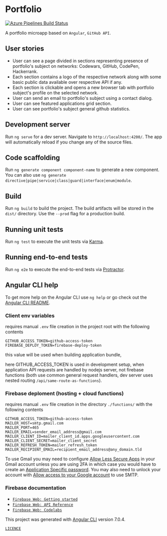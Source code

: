 # Portfolio

[![Azure Pipelines Build Status](https://rfprod.visualstudio.com/Portfolio/_apis/build/status/Portfolio-CI)](https://rfprod.visualstudio.com/Portfolio/_build/latest?definitionId=4)

A portfolio microapp based on `Angular`, `GitHub API`.

## User stories

- User can see a page divided in sections representing presence of portfolio's subject on networks: Codewars, GitHub, CodePen, Hackerrank.
- Each section contains a logo of the respective network along with some basic public data available over respective API if any.
- Each section is clickable and opens a new browser tab with portfolio subject's profile on the selected network.
- User can send an email to portfolio's subject using a contact dialog.
- User can see featured applications grid section.
- User can see portfolio's subject general github statistics.

## Development server

Run `ng serve` for a dev server. Navigate to `http://localhost:4200/`. The app will automatically reload if you change any of the source files.

## Code scaffolding

Run `ng generate component component-name` to generate a new component. You can also use `ng generate directive|pipe|service|class|guard|interface|enum|module`.

## Build

Run `ng build` to build the project. The build artifacts will be stored in the `dist/` directory. Use the `--prod` flag for a production build.

## Running unit tests

Run `ng test` to execute the unit tests via [Karma](https://karma-runner.github.io).

## Running end-to-end tests

Run `ng e2e` to execute the end-to-end tests via [Protractor](http://www.protractortest.org/).

## Angular CLI help

To get more help on the Angular CLI use `ng help` or go check out the [Angular CLI README](https://github.com/angular/angular-cli/blob/master/README.md).

### Client env variables

requires manual `.env` file creation in the project root with the following contents

```
GITHUB_ACCESS_TOKEN=github-access-token
FIREBASE_DEPLOY_TOKEN=firebase-deploy-token
```

this value will be used when building application bundle,

here GITHUB_ACCESS_TOKEN is used in development setup, when application API requests are handled by nodejs server, not firebase functions (both use common general request handlers, dev server uses nested routing `/api/same-route-as-functions`).

### Firebase deploment (hosting + cloud functions)

requires manual `.env` file creation in the directory `./functions/` with the following contents

```
GITHUB_ACCESS_TOKEN=github-access-token
MAILER_HOST=smtp.gmail.com
MAILER_PORT=465
MAILER_EMAIL=sender_email_address@gmail.com
MAILER_CLIENT_ID=mailer_client_id.apps.googleusercontent.com
MAILER_CLIENT_SECRET=mailer_client_secret
MAILER_REFRESH_TOKEN=mailer_refresh_token
MAILER_RECIPIENT_EMAIL=recipient_email_address@any_domain.tld
```

To use Gmail you may need to configure [Allow Less Secure Apps](https://www.google.com/settings/security/lesssecureapps) in your Gmail account unless you are using 2FA in which case you would have to create an [Application Specific password](https://security.google.com/settings/security/apppasswords). You may also need to unlock your account with [Allow access to your Google account](https://accounts.google.com/DisplayUnlockCaptcha) to use SMTP.

### Firebase documentation

- [`Firebase Web: Getting started`](https://firebase.google.com/docs/web/setup)
- [`Firebase Web: API Reference`](https://firebase.google.com/docs/reference/js/)
- [`Firebase Web: Codelabs`](https://codelabs.developers.google.com/codelabs/firebase-web/#0)

This project was generated with [Angular CLI](https://github.com/angular/angular-cli) version 7.0.4.

[`LICENCE`](LICENSE)
